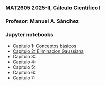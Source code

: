 ### MAT2605 2025-II, Cálculo Científico I

### Profesor: Manuel A. Sánchez

### Jupyter notebooks
- [Capítulo 1: Conceptos básicos](https://github.com/ManuelSanchezUribe/MAT2605_UC/blob/main/Jupyter_notebooks_clases/Capitulo1_Conceptosb%C3%A1sicos.ipynb)
- [Capítulo 2: Eliminacion Gaussiana](https://github.com/ManuelSanchezUribe/MAT2605_UC/blob/main/Jupyter_notebooks_clases/Capitulo2_EliminacionGaussiana.ipynb)
- Capítulo 3:
- Capítulo 4:
- Capítulo 5:
- Capítulo 6:
- Capítulo 7:


